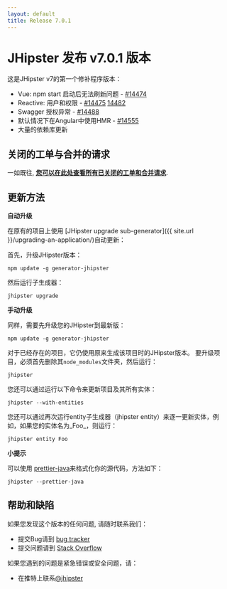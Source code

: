 ```yaml
---
layout: default
title: Release 7.0.1
---
```


JHipster 发布 v7.0.1 版本
==================

这是JHipster v7的第一个修补程序版本：
- Vue: npm start 启动后无法刷新问题 - [#14474](https://github.com/jhipster/generator-jhipster/issues/14474)
- Reactive: 用户和权限 - [#14475](https://github.com/jhipster/generator-jhipster/issues/14475) [14482](https://github.com/jhipster/generator-jhipster/issues/14482)
- Swagger 授权异常 - [#14488](https://github.com/jhipster/generator-jhipster/issues/14488)
- 默认情况下在Angular中使用HMR - [#14555](https://github.com/jhipster/generator-jhipster/pull/14555)
- 大量的依赖库更新

关闭的工单与合并的请求
------------
一如既往, __[您可以在此处查看所有已关闭的工单和合并请求](https://github.com/jhipster/generator-jhipster/issues?q=milestone%3A7.0.1+is%3Aclosed)__.

更新方法
------------

**自动升级**

在原有的项目上使用 [JHipster upgrade sub-generator]({{ site.url }}/upgrading-an-application/)自动更新：

首先，升级JHipster版本：

```
npm update -g generator-jhipster
```

然后运行子生成器：

```
jhipster upgrade
```

**手动升级**

同样，需要先升级您的JHipster到最新版：

```
npm update -g generator-jhipster
```

对于已经存在的项目，它仍使用原来生成该项目时的JHipster版本。
要升级项目，必须首先删除其`node_modules`文件夹，然后运行：

```
jhipster
```

您还可以通过运行以下命令来更新项目及其所有实体：

```
jhipster --with-entities
```

您还可以通过再次运行entity子生成器（jhipster entity）来逐一更新实体，例如，如果您的实体名为_Foo_，则运行：

```
jhipster entity Foo
```

**小提示**

可以使用 [prettier-java](https://github.com/jhipster/prettier-java)来格式化你的源代码，方法如下：

```
jhipster --prettier-java
```

帮助和缺陷
--------------

如果您发现这个版本的任何问题, 请随时联系我们：

- 提交Bug请到 [bug tracker](https://github.com/jhipster/generator-jhipster/issues?state=open)
- 提交问题请到 [Stack Overflow](http://stackoverflow.com/tags/jhipster/info)

如果您遇到的问题是紧急错误或安全问题，请：

- 在推特上联系[@jhipster](https://twitter.com/jhipster)

